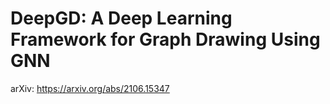 # DeepGD: A Deep Learning Framework for Graph Drawing Using GNN
arXiv: https://arxiv.org/abs/2106.15347
